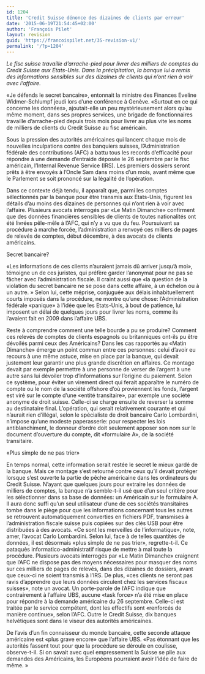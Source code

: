 ```yaml
---
id: 1204
title: 'Credit Suisse dénonce des dizaines de clients par erreur'
date: '2015-06-19T21:54:45+02:00'
author: 'François Pilet'
layout: revision
guid: 'https://francoispilet.net/35-revision-v1/'
permalink: '/?p=1204'
---
```


*Le fisc suisse travaille d’arrache-pied pour livrer des milliers de comptes du Credit Suisse aux Etats-Unis. Dans la précipitation, la banque lui a remis des informations sensibles sur des dizaines de clients qui n’ont rien à voir avec l’affaire.*

«Je défends le secret bancaire», entonnait la ministre des Finances Eveline Widmer-Schlumpf jeudi lors d’une conférence à Genève. «Surtout en ce qui concerne les données», ajoutait-elle un peu mystérieusement alors qu’au même moment, dans ses propres services, une brigade de fonctionnaires travaille d’arrache-pied depuis trois mois pour livrer au plus vite les noms de milliers de clients du Credit Suisse au fisc américain.

Sous la pression des autorités américaines qui lancent chaque mois de nouvelles inculpations contre des banquiers suisses, l’Administration fédérale des contributions (AFC) a battu tous les records d’efficacité pour répondre à une demande d’entraide déposée le 26 septembre par le fisc américain, l’Internal Revenue Service (IRS). Les premiers dossiers seront prêts à être envoyés à l’Oncle Sam dans moins d’un mois, avant même que le Parlement se soit prononcé sur la légalité de l’opération.

Dans ce contexte déjà tendu, il apparaît que, parmi les comptes sélectionnés par la banque pour être transmis aux Etats-Unis, figurent les détails d’au moins des dizaines de personnes qui n’ont rien à voir avec l’affaire. Plusieurs avocats interrogés par «Le Matin Dimanche» confirment que des données financières sensibles de clients de toutes nationalités ont été livrées pêle-mêle à l’AFC, qui n’y a vu que du feu. Poursuivant sa procédure à marche forcée, l’administration a renvoyé ces milliers de pages de relevés de comptes, début décembre, à des avocats de clients américains.

Secret bancaire?

«Les informations de ces clients n’auraient jamais dû arriver jusqu’à moi», témoigne un de ces juristes, qui préfère garder l’anonymat pour ne pas se fâcher avec l’administration fiscale. Il craint aussi que «la question de la violation du secret bancaire ne se pose dans cette affaire, à un échelon ou à un autre. » Selon lui, cette méprise, conjuguée aux délais inhabituellement courts imposés dans la procédure, ne montre qu’une chose: l’Administration fédérale «panique» à l’idée que les Etats-Unis, à bout de patience, lui imposent un délai de quelques jours pour livrer les noms, comme ils l’avaient fait en 2009 dans l’affaire UBS.

Reste à comprendre comment une telle bourde a pu se produire? Comment ces relevés de comptes de clients espagnols ou britanniques ont-ils pu être dévoilés parmi ceux des Américains? Dans les cas rapportés au «Matin Dimanche» émerge un point commun entre ces personnes: celui d’avoir eu recours à une même astuce, mise en place par la banque, qui devait justement leur garantir une plus grande discrétion en affaires. Ce montage devait par exemple permettre à une personne de verser de l’argent à une autre sans lui dévoiler trop d’informations sur l’origine du paiement. Selon ce système, pour éviter un virement direct qui ferait apparaître le numéro de compte ou le nom de la société offshore d’où proviennent les fonds, l’argent est viré sur le compte d’une «entité transitaire», par exemple une société anonyme de droit suisse. Celle-ci se charge ensuite de reverser la somme au destinataire final. L’opération, qui serait relativement courante et qui n’aurait rien d’illégal, selon le spécialiste de droit bancaire Carlo Lombardini, n’impose qu’une modeste paperasserie: pour respecter les lois antiblanchiment, le donneur d’ordre doit seulement apposer son nom sur le document d’ouverture du compte, dit «formulaire A», de la société transitaire.

«Plus simple de ne pas trier»

En temps normal, cette information serait restée le secret le mieux gardé de la banque. Mais ce montage s’est retourné contre ceux qu’il devait protéger lorsque s’est ouverte la partie de pêche américaine dans les ordinateurs du Credit Suisse. N’ayant que quelques jours pour extraire les données de milliers de comptes, la banque n’a semble-t-il usé que d’un seul critère pour les sélectionner dans sa base de données: un Américain sur le formulaire A. Il aura donc suffi qu’un seul utilisateur d’une de ces sociétés transitaires tombe dans le piège pour que les informations concernant tous les autres se retrouvent automatiquement converties en fichiers PDF, transmises à l’administration fiscale suisse puis copiées sur des clés USB pour être distribuées à des avocats. «Ce sont les merveilles de l’informatique», note, amer, l’avocat Carlo Lombardini. Selon lui, face à de telles quantités de données, il est désormais «plus simple de ne pas trier», regrette-t-il. Ce pataquès informatico-administratif risque de mettre à mal toute la procédure. Plusieurs avocats interrogés par «Le Matin Dimanche» craignent que l’AFC ne dispose pas des moyens nécessaires pour masquer des noms sur ces milliers de pages de relevés, dans des dizaines de dossiers, avant que ceux-ci ne soient transmis à l’IRS. De plus, «ces clients ne seront pas ravis d’apprendre que leurs données circulent chez les services fiscaux suisses», note un avocat. Un porte-parole de l’AFC indique que contrairement à l’affaire UBS, aucune «task force» n’a été mise en place pour répondre à la demande américaine du 26 septembre. Celle-ci est traitée par le service compétent, dont les effectifs sont «renforcés de manière continue», selon l’AFC. Outre le Credit Suisse, dix banques helvétiques sont dans le viseur des autorités américaines.

De l’avis d’un fin connaisseur du monde bancaire, cette seconde attaque américaine est «plus grave encore» que l’affaire UBS. «Pas étonnant que les autorités fassent tout pour que la procédure se déroule en coulisse, observe-t-il. Si on savait avec quel empressement la Suisse se plie aux demandes des Américains, les Européens pourraient avoir l’idée de faire de même. »